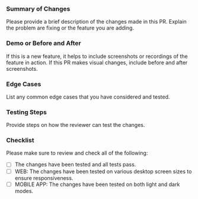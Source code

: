 ### Summary of Changes

Please provide a brief description of the changes made in this PR. Explain the problem are fixing or the feature you are adding.

### Demo or Before and After

If this is a new feature, it helps to include screenshots or recordings of the feature in action.
If this PR makes visual changes, include before and after screenshots.

### Edge Cases

List any common edge cases that you have considered and tested.

### Testing Steps

Provide steps on how the reviewer can test the changes.

### Checklist

Please make sure to review and check all of the following:

- [ ] The changes have been tested and all tests pass.
- [ ] WEB: The changes have been tested on various desktop screen sizes to ensure responsiveness.
- [ ] MOBILE APP: The changes have been tested on both light and dark modes.
